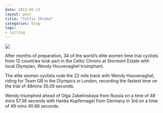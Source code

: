 ```yaml
---
date: 2012-05-13
layout: post
title: "Celtic Chrono"
categories: blog 
tags:
- cycling
---
```


![](/images/2012/race-pics/celtic-crono/2012-CELTIC-CHRONO.jpg)

 After months of preparation, 34 of the world’s elite women time trial cyclists from 12 countries took part in the Celtic Chrono at Stormont Estate with local Olympian, Wendy Houvenaghel triumphant.

The elite women cyclists rode the 22 mile track with Wendy Houvenaghel, riding for Team GB in the Olympics in London, recording the fastest time on the trial of 48mins 35.09 seconds.

Wendy triumphed ahead of Olga Zabelinskaya from Russia on a time of 48 mins 57.38 seconds with Hanka Kupfernagel from Germany in 3rd on a time of 49 mins 40.66 seconds.  
